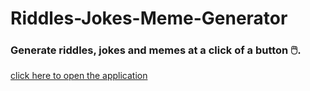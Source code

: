 # Riddles-Jokes-Meme-Generator
<h3>Generate riddles, jokes and memes at a click of a button 🖱️.</h3>
<a href="https://swarnadeep08.github.io/Riddles-Jokes-Meme-Generator/">click here to open the application</a>
